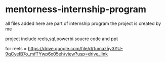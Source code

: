 # mentorness-internship-program

all files added here are part of internship program the project is created by me 

project include reels,sql,powerbi soucre code and ppt


for reels = https://drive.google.com/file/d/1umaz5y3YU-9qCyeIB7o_mfTYwp6x05eh/view?usp=drive_link

